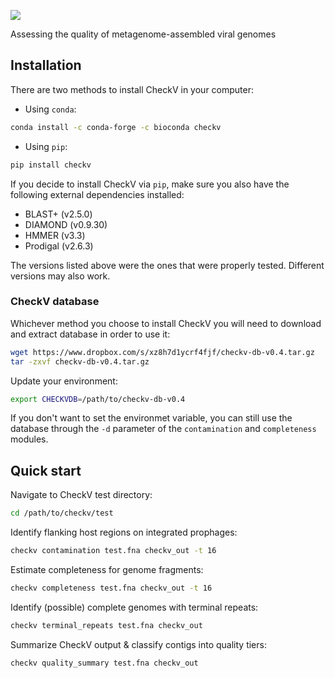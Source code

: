 ![](https://bitbucket.org/berkeleylab/checkv/raw/758a99a857ee874f273c7de326679dfdf7e38847/logo.png)

Assessing the quality of metagenome-assembled viral genomes

## Installation

There are two methods to install CheckV in your computer:

- Using `conda`:

```bash
conda install -c conda-forge -c bioconda checkv
```

- Using `pip`:

```bash
pip install checkv
```

If you decide to install CheckV via `pip`, make sure you also have the following external dependencies installed:

- BLAST+ (v2.5.0)
- DIAMOND (v0.9.30)
- HMMER (v3.3)
- Prodigal (v2.6.3)

The versions listed above were the ones that were properly tested. Different versions may also work.

### CheckV database

Whichever method you choose to install CheckV you will need to download and extract database in order to use it:

```bash
wget https://www.dropbox.com/s/xz8h7d1ycrf4fjf/checkv-db-v0.4.tar.gz
tar -zxvf checkv-db-v0.4.tar.gz
```

Update your environment:

```bash
export CHECKVDB=/path/to/checkv-db-v0.4
```

If you don't want to set the environmet variable, you can still use the database through the `-d` parameter of the `contamination` and `completeness` modules.

## Quick start

Navigate to CheckV test directory:

```bash
cd /path/to/checkv/test
```

Identify flanking host regions on integrated prophages:

```bash
checkv contamination test.fna checkv_out -t 16
```

Estimate completeness for genome fragments:

```bash
checkv completeness test.fna checkv_out -t 16
```

Identify (possible) complete genomes with terminal repeats:

```bash
checkv terminal_repeats test.fna checkv_out
```

Summarize CheckV output & classify contigs into quality tiers:

```bash
checkv quality_summary test.fna checkv_out
```




